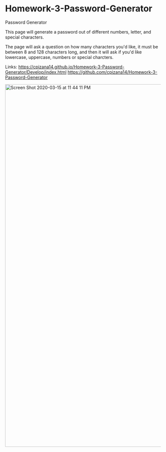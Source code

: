 # Homework-3-Password-Generator
Password Generator

This page will generate a password out of different numbers, letter, and special characters.


The page will ask a question on how many characters you'd like, it must be between 8 and 128 characters long, and then it will ask if you'd like lowercase, uppercase, numbers or special charcters. 

Links:
https://cpizana14.github.io/Homework-3-Password-Generator/Develop/index.html
https://github.com/cpizana14/Homework-3-Password-Generator

<img width="1173" alt="Screen Shot 2020-03-15 at 11 44 11 PM" src="https://user-images.githubusercontent.com/60865955/76727857-c9c28300-671a-11ea-836c-d2f5f27f4c7e.png"> 
